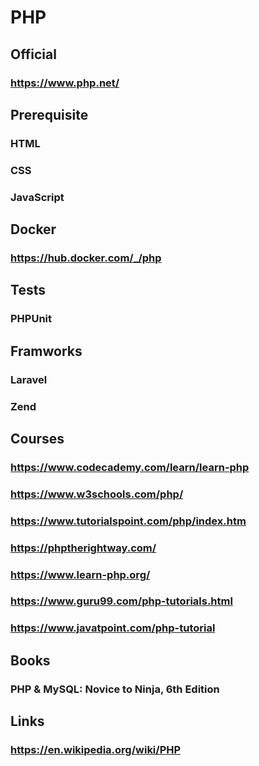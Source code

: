 # PHP

## Official
### https://www.php.net/
## Prerequisite
### HTML
### CSS
### JavaScript
## Docker
### https://hub.docker.com/_/php
## Tests
### PHPUnit
## Framworks
### Laravel
### Zend
## Courses
### https://www.codecademy.com/learn/learn-php
### https://www.w3schools.com/php/

### https://www.tutorialspoint.com/php/index.htm

### https://phptherightway.com/

### https://www.learn-php.org/

### https://www.guru99.com/php-tutorials.html

### https://www.javatpoint.com/php-tutorial
## Books
### PHP & MySQL: Novice to Ninja, 6th Edition
## Links
### https://en.wikipedia.org/wiki/PHP
